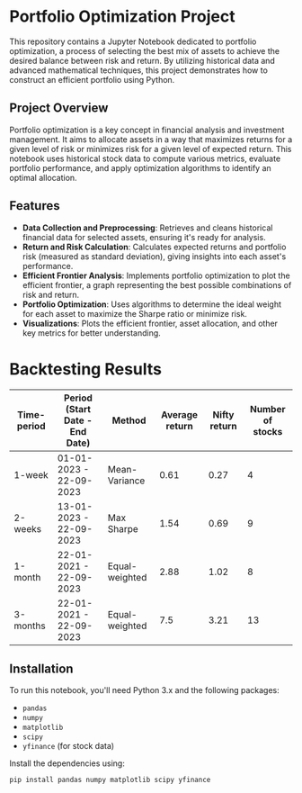 # Portfolio Optimization Project

This repository contains a Jupyter Notebook dedicated to portfolio optimization, a process of selecting the best mix of assets to achieve the desired balance between risk and return. By utilizing historical data and advanced mathematical techniques, this project demonstrates how to construct an efficient portfolio using Python.

## Project Overview
Portfolio optimization is a key concept in financial analysis and investment management. It aims to allocate assets in a way that maximizes returns for a given level of risk or minimizes risk for a given level of expected return. This notebook uses historical stock data to compute various metrics, evaluate portfolio performance, and apply optimization algorithms to identify an optimal allocation.

## Features
- **Data Collection and Preprocessing**: Retrieves and cleans historical financial data for selected assets, ensuring it's ready for analysis.
- **Return and Risk Calculation**: Calculates expected returns and portfolio risk (measured as standard deviation), giving insights into each asset's performance.
- **Efficient Frontier Analysis**: Implements portfolio optimization to plot the efficient frontier, a graph representing the best possible combinations of risk and return.
- **Portfolio Optimization**: Uses algorithms to determine the ideal weight for each asset to maximize the Sharpe ratio or minimize risk.
- **Visualizations**: Plots the efficient frontier, asset allocation, and other key metrics for better understanding.

# Backtesting Results

| Time-period  | Period (Start Date - End Date) | Method          | Average return | Nifty return | Number of stocks |
|--------------|---------------------------------|-----------------|----------------|--------------|------------------|
| 1-week       | 01-01-2023 - 22-09-2023         | Mean-Variance   | 0.61           | 0.27         | 4                |
| 2-weeks      | 13-01-2023 - 22-09-2023         | Max Sharpe      | 1.54           | 0.69         | 9                |
| 1-month      | 22-01-2021 - 22-09-2023         | Equal-weighted  | 2.88           | 1.02         | 8                |
| 3-months     | 22-01-2021 - 22-09-2023         | Equal-weighted  | 7.5            | 3.21         | 13               |


## Installation
To run this notebook, you'll need Python 3.x and the following packages:
- `pandas`
- `numpy`
- `matplotlib`
- `scipy`
- `yfinance` (for stock data)

Install the dependencies using:
```bash
pip install pandas numpy matplotlib scipy yfinance
